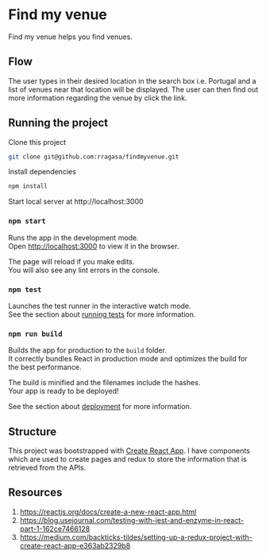 # Find my venue

Find my venue helps you find venues.

## Flow

The user types in their desired location in the search box i.e. Portugal and a list
of venues near that location will be displayed. The user can then find out more
information regarding the venue by click the link.

## Running the project

Clone this project

```bash
git clone git@github.com:rragasa/findmyvenue.git
```

Install dependencies

```bash
npm install
```

Start local server at http://localhost:3000

### `npm start`

Runs the app in the development mode.<br>
Open [http://localhost:3000](http://localhost:3000) to view it in the browser.

The page will reload if you make edits.<br>
You will also see any lint errors in the console.

### `npm test`

Launches the test runner in the interactive watch mode.<br>
See the section about [running tests](https://facebook.github.io/create-react-app/docs/running-tests) for more information.

### `npm run build`

Builds the app for production to the `build` folder.<br>
It correctly bundles React in production mode and optimizes the build for the best performance.

The build is minified and the filenames include the hashes.<br>
Your app is ready to be deployed!

See the section about [deployment](https://facebook.github.io/create-react-app/docs/deployment) for more information.

## Structure

This project was bootstrapped with [Create React App](https://github.com/facebook/create-react-app). I have components which are used to create pages and redux to store
the information that is retrieved from the APIs.

## Resources

1. https://reactjs.org/docs/create-a-new-react-app.html
2. https://blog.usejournal.com/testing-with-jest-and-enzyme-in-react-part-1-162ce7466128
3. https://medium.com/backticks-tildes/setting-up-a-redux-project-with-create-react-app-e363ab2329b8
